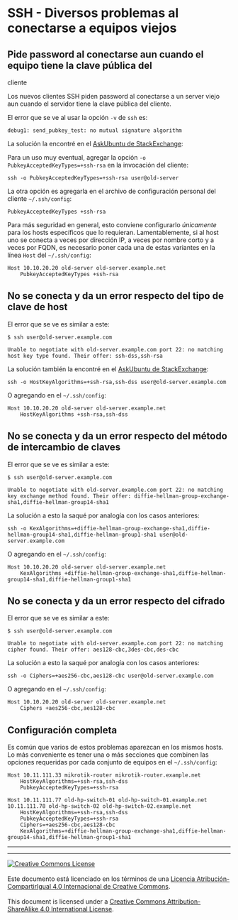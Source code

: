 # SSH - Diversos problemas al conectarse a equipos viejos

## Pide password al conectarse aun cuando el equipo tiene la clave pública del
cliente

Los nuevos clientes SSH piden password al conectarse a un server viejo aun
cuando el servidor tiene la clave pública del cliente.

El error que se ve al usar la opción `-v` de `ssh` es:
```
debug1: send_pubkey_test: no mutual signature algorithm
```

La solución la encontré en el [AskUbuntu de 
StackExchange](https://askubuntu.com/questions/1404049/ssh-without-password-does-not-work-after-upgrading-from-18-04-to-22-04):

Para un uso muy eventual, agregar la opción `-o PubkeyAcceptedKeyTypes=+ssh-rsa`
en la invocación del cliente:
```
ssh -o PubkeyAcceptedKeyTypes=+ssh-rsa user@old-server
```

La otra opción es agregarla en el archivo de configuración personal del cliente
`~/.ssh/config`:
```
PubkeyAcceptedKeyTypes +ssh-rsa
```

Para más seguridad en general, esto conviene configurarlo _únicamente_ para los
hosts específicos que lo requieran. Lamentablemente, si al host uno se conecta
a veces por dirección IP, a veces por nombre corto y a veces por FQDN, es
necesario poner cada una de estas variantes en la línea `Host` del
`~/.ssh/config`:
```
Host 10.10.20.20 old-server old-server.example.net
	PubkeyAcceptedKeyTypes +ssh-rsa
```

## No se conecta y da un error respecto del tipo de clave de host

El error que se ve es similar a este:
```
$ ssh user@old-server.example.com

Unable to negotiate with old-server.example.com port 22: no matching host key type found. Their offer: ssh-dss,ssh-rsa
```

La solución también la encontré en el [AskUbuntu de 
StackExchange](https://askubuntu.com/questions/836048/ssh-returns-no-matching-host-key-type-found-their-offer-ssh-dss):

```
ssh -o HostKeyAlgorithms=+ssh-rsa,ssh-dss user@old-server.example.com
```

O agregando en el `~/.ssh/config`:
```
Host 10.10.20.20 old-server old-server.example.net
	HostKeyAlgorithms +ssh-rsa,ssh-dss
```

## No se conecta y da un error respecto del método de intercambio de claves

El error que se ve es similar a este:
```
$ ssh user@old-server.example.com

Unable to negotiate with old-server.example.com port 22: no matching key exchange method found. Their offer: diffie-hellman-group-exchange-sha1,diffie-hellman-group14-sha1
```

La solución a esto la saqué por analogía con los casos anteriores:

```
ssh -o KexAlgorithms=+diffie-hellman-group-exchange-sha1,diffie-hellman-group14-sha1,diffie-hellman-group1-sha1 user@old-server.example.com
```

O agregando en el `~/.ssh/config`:
```
Host 10.10.20.20 old-server old-server.example.net
	KexAlgorithms +diffie-hellman-group-exchange-sha1,diffie-hellman-group14-sha1,diffie-hellman-group1-sha1
```

## No se conecta y da un error respecto del cifrado

El error que se ve es similar a este:
```
$ ssh user@old-server.example.com

Unable to negotiate with old-server.example.com port 22: no matching cipher found. Their offer: aes128-cbc,3des-cbc,des-cbc
```

La solución a esto la saqué por analogía con los casos anteriores:

```
ssh -o Ciphers=+aes256-cbc,aes128-cbc user@old-server.example.com
```

O agregando en el `~/.ssh/config`:
```
Host 10.10.20.20 old-server old-server.example.net
	Ciphers +aes256-cbc,aes128-cbc
```

## Configuración completa

Es común que varios de estos problemas aparezcan en los mismos hosts. Lo más
conveniente es tener una o más secciones que combinen las opciones requeridas
por cada conjunto de equipos en el `~/.ssh/config`:

```
Host 10.11.111.33 mikrotik-router mikrotik-router.example.net
	HostKeyAlgorithms=+ssh-rsa,ssh-dss
	PubkeyAcceptedKeyTypes=+ssh-rsa

Host 10.11.111.77 old-hp-switch-01 old-hp-switch-01.example.net 10.11.111.78 old-hp-switch-02 old-hp-switch-02.example.net
	HostKeyAlgorithms=+ssh-rsa,ssh-dss
	PubkeyAcceptedKeyTypes=+ssh-rsa
	Ciphers=+aes256-cbc,aes128-cbc
	KexAlgorithms=+diffie-hellman-group-exchange-sha1,diffie-hellman-group14-sha1,diffie-hellman-group1-sha1
```

___
<!-- LICENSE -->
___
<a rel="licencia" href="https://creativecommons.org/licenses/by-sa/4.0/deed.es">
<img alt="Creative Commons License" style="border-width:0"
src="https://i.creativecommons.org/l/by-sa/4.0/88x31.png" /></a>
<br /><br />
Este documento está licenciado en los términos de una <a rel="licencia"
href="https://creativecommons.org/licenses/by-sa/4.0/deed.es">
Licencia Atribución-CompartirIgual 4.0 Internacional de Creative Commons</a>.
<br /><br />
This document is licensed under a <a rel="license" 
href="https://creativecommons.org/licenses/by-sa/4.0/deed.en">
Creative Commons Attribution-ShareAlike 4.0 International License</a>.
<!-- END --> 
